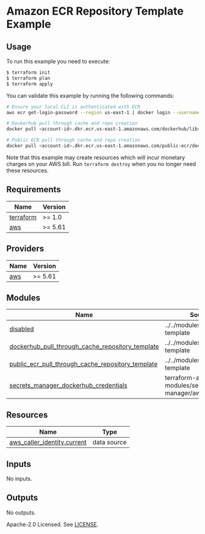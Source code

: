 # Amazon ECR Repository Template Example

## Usage

To run this example you need to execute:

```bash
$ terraform init
$ terraform plan
$ terraform apply
```

You can validate this example by running the following commands:

```bash
# Ensure your local CLI is authenticated with ECR
aws ecr get-login-password --region us-east-1 | docker login --username AWS --password-stdin <account-id>.dkr.ecr.us-east-1.amazonaws.com

# Dockerhub pull through cache and repo creation
docker pull <account-id>.dkr.ecr.us-east-1.amazonaws.com/dockerhub/library/nginx:latest

# Public ECR pull through cache and repo creation
docker pull <account-id>.dkr.ecr.us-east-1.amazonaws.com/public-ecr/docker/library/nginx:latest
```

Note that this example may create resources which will incur monetary charges on your AWS bill. Run `terraform destroy` when you no longer need these resources.

<!-- BEGIN_TF_DOCS -->
## Requirements

| Name | Version |
|------|---------|
| <a name="requirement_terraform"></a> [terraform](#requirement\_terraform) | >= 1.0 |
| <a name="requirement_aws"></a> [aws](#requirement\_aws) | >= 5.61 |

## Providers

| Name | Version |
|------|---------|
| <a name="provider_aws"></a> [aws](#provider\_aws) | >= 5.61 |

## Modules

| Name | Source | Version |
|------|--------|---------|
| <a name="module_disabled"></a> [disabled](#module\_disabled) | ../../modules/repository-template | n/a |
| <a name="module_dockerhub_pull_through_cache_repository_template"></a> [dockerhub\_pull\_through\_cache\_repository\_template](#module\_dockerhub\_pull\_through\_cache\_repository\_template) | ../../modules/repository-template | n/a |
| <a name="module_public_ecr_pull_through_cache_repository_template"></a> [public\_ecr\_pull\_through\_cache\_repository\_template](#module\_public\_ecr\_pull\_through\_cache\_repository\_template) | ../../modules/repository-template | n/a |
| <a name="module_secrets_manager_dockerhub_credentials"></a> [secrets\_manager\_dockerhub\_credentials](#module\_secrets\_manager\_dockerhub\_credentials) | terraform-aws-modules/secrets-manager/aws | ~> 1.0 |

## Resources

| Name | Type |
|------|------|
| [aws_caller_identity.current](https://registry.terraform.io/providers/hashicorp/aws/latest/docs/data-sources/caller_identity) | data source |

## Inputs

No inputs.

## Outputs

No outputs.
<!-- END_TF_DOCS -->

Apache-2.0 Licensed. See [LICENSE](https://github.com/terraform-aws-modules/terraform-aws-ecr/blob/master/LICENSE).
